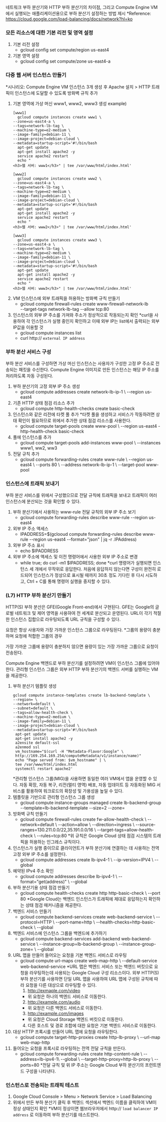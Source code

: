 
네트워크 부하 분산기와 HTTP 부하 분산기의 차이점, 그리고 Compute Engine VM에서 실행되는 애플리케이션용으로 부하 분산기 설정하는 방법 제시
*Reference: https://cloud.google.com/load-balancing/docs/network?hl=ko

### 모든 리소스에 대한 기본 리전 및 영역 설정

1. 기본 리전 설정
	- gcloud config set compute/region us-east4
2. 기본 영역 설정
	- gcloud config set compute/zone us-east4-a

### 다중 웹 서버 인스턴스 만들기

*시나리오: Compute Engine VM 인스턴스 3개 생성 후 Apache 설치 > HTTP 트래픽이 인스턴스에 도달할 수 있도록 방화벽 규칙 추가

1. 기본 영역에 가상 머신 www1, www2, www3 생성
	example)
	```
	[www1]
	  gcloud compute instances create www1 \
    --zone=us-east4-a \
    --tags=network-lb-tag \
    --machine-type=e2-medium \
    --image-family=debian-11 \
    --image-project=debian-cloud \
    --metadata=startup-script='#!/bin/bash
      apt-get update
      apt-get install apache2 -y
      service apache2 restart
      echo "
	<h3>웹 서버: www1</h3>" | tee /var/www/html/index.html'
	
	[www2]
	  gcloud compute instances create www2 \
    --zone=us-east4-a \
    --tags=network-lb-tag \
    --machine-type=e2-medium \
    --image-family=debian-11 \
    --image-project=debian-cloud \
    --metadata=startup-script='#!/bin/bash
      apt-get update
      apt-get install apache2 -y
      service apache2 restart
      echo "
	<h3>웹 서버: www2</h3>" | tee /var/www/html/index.html'
	
	[www3]
	  gcloud compute instances create www3 \
    --zone=us-east4-a \
    --tags=network-lb-tag \
    --machine-type=e2-medium \
    --image-family=debian-11 \
    --image-project=debian-cloud \
    --metadata=startup-script='#!/bin/bash
      apt-get update
      apt-get install apache2 -y
      service apache2 restart
      echo "
	<h3>웹 서버: www3</h3>" | tee /var/www/html/index.html'
	```
2. VM 인스턴스에 외부 트래픽을 허용하는 방화벽 규칙 만들기
	- gcloud compute firewall-rules create www-firewall-network-lb \
    --target-tags network-lb-tag --allow tcp:80
3. 인스턴스의 외부 IP 주소를 가져와 주소가 정상적으로 작동되는지 확인
	*curl을 사용하여 각 인스턴스가 실행 중인지 확인하고 이때 외부 IP는 list에서 출력되는 외부 IP값을 이용할 것
	- gcloud compute instances list
	- curl http:// `external IP address`

### 부하 분산 서비스 구성

부하 분산 서비스를 구성하면 가상 머신 인스턴스는 사용자가 구성한 고정 IP 주소로 전송되는 패킷을 수신한다.
Compute Engine 이미지로 만든 인스턴스는 해당 IP 주소를 처리하도록 자동 구성된다.

1. 부하 분산기의 고정 외부 IP 주소 생성
	- gcloud compute addresses create network-lb-ip-1 \ --region us-east4
2. 기존 HTTP 상태 점검 리소스 추가
	- gcloud compute http-health-checks create basic-check
3. 인스턴스와 같은 리전에 타켓 풀 추가
	*타켓 풀을 생성하고 서비스가 작동하려면 상태 확인이 필요하므로 위에서 추가한 상태 점검 리소스를 사용한다. 
	- gcloud compute target-pools create www-pool \ --region us-east4 -http-health-check basic-check
4. 풀에 인스턴스를 추가
	- gcloud compute target-pools add-instances www-pool \ --instances www1, ww2, ww3
5. 전달 규칙 추가
	- gcloud compute forwarding-rules create www-rule \ --region us-east4 \ --ports 80 \ --address network-lb-ip-1 \ --target-pool www-pool

### 인스턴스에 트래픽 보내기

부하 분산 서비스를 위에서 구성했으므로 전달 규칙에 트래픽을 보내고 트래픽이 여러 인스턴스에 분산되는 것을 확인할 수 있다.

1. 부하 분산기에서 사용하는 www-rule 전달 규칙의 외부 IP 주소 보기
	- gcloud compute forwarding-rules describe www-rule --region us-east4
2. 외부 IP 주소 액세스
	- IPADDRESS=$(gclooud compute forwarding-rules describe www-rule --region us-east4 --format="json" | jq -r .IPAddress)
3. 외부 IP 주소 표시
	- echo $IPADDRESS
4. 외부 IP 주소에 액세스 및 이전 명령어에서 사용한 외부 IP 주소로 변경
	- while true; do curl -m1 $IPADDRESS; done
	*curl 명령어가 실행되면 인스턴스 세 개에서 무작위로 응답한다. 처음에 응답하지 않는다면 구성이 완전히 로드되어 인스턴스가 정상으로 표시될 때까지 30초 정도 기다린 후 다시 시도하고, Ctrl + C를 통해 명령어 실행을 중지할 수 있다.

### (L7) HTTP 부하 분산기 만들기

HTTP(S) 부하 분산은 GFE(Google Front-end)에서 구현된다.
GFE는 Google의 글로벌 네트워크 및 제어 영역을 사용햐여 전 세계로 분산되고 운영된다.
URL이 각기 적절한 인스턴스 집합으로 라우팅되도록 URL 규칙을 구성할 수 있다.

요청은 항상 사용자와 가장 가까운 인스턴스 그룹으로 라우팅된다.
*그룹의 용량이 충분하며 요청에 적합한 그룹의 경우

가장 가까운 그룹에 용량이 충분하지 않으면 용량이 있는 가장 가까운 그룹으로 요청이 전송된다.

Compute Engine 백엔드로 부하 분산기를 설정하려면 VM이 인스턴스 그룹에 있어야 한다.
관리형 인스턴스 그룹은 외부 HTTP 부하 분산기의 백엔드 서버를 실행하는 VM을 제공한다.

1. 부하 분산기 템플릿 생성
	```
	gcloud compute instance-templates create lb-backend-template \
   --region= \
   --network=default \
   --subnet=default \
   --tags=allow-health-check \
   --machine-type=e2-medium \
   --image-family=debian-11 \
   --image-project=debian-cloud \
   --metadata=startup-script='#!/bin/bash
     apt-get update
     apt-get install apache2 -y
     a2ensite default-ssl
     a2enmod ssl
     vm_hostname="$(curl -H "Metadata-Flavor:Google" \
     http://169.254.169.254/computeMetadata/v1/instance/name)"
     echo "Page served from: $vm_hostname" | \
     tee /var/www/html/index.html
     systemctl restart apache2'
	```
	*관리형 인스턴스 그룹(MIG)을 사용하면 동일한 여러 VM에서 앱을 운영할 수 있다.
	자동 확장, 자동 복구, 리전(멀티 영역) 배포, 자동 업데이트 등 자동화된 MIG 서비스를 활용하여 워크로드의 확장성 및 가용성을 높일 수 있다.
2. 템플릿을 기반으로 관리형 인스턴스 그룹 생성
	- gcloud compute instance-groups managed create lb-backend-group \
   --template=lb-backend-template --size=2 --zone= 
3. 방화벽 규칙 만들기
	- gcloud compute firewall-rules create fw-allow-health-check \ --network=default \ --action=allow \ --direction=ingress \ --source-ranges=130.211.0.0/22,35.191.0.0/16 \ --target-tags=allow-health-check \ --rules=tcp:80
	*위 규칙은 Google Cloud 상태 점검 시스템의 트래픽을 허용하는 인그레스 규칙이다.
4. 인스턴스가 실행 중이므로 클라이언트가 부하 분산기에 연결하는 데 사용하는 전역 고정 외부 IP 주소를 설정한다.
	- gcloud compute addresses create lb-ipv4-1 \ --ip-version=IPV4 \ --global
5. 예약된 IPv4 주소 확인
	- gcloud compute addresses describe lb-ipv4-1 \ --format="get(address)" \ --global
6. 부하 분산기용 상태 점검 만들기
	- gcloud compute health-checks create http http-basic-check \ --port 80
	*Google Cloud는 백엔드 인스턴스가 트래픽에 제대로 응답하는지 확인하는 상태 점검 매커니즘을 제공한다.
7. 백엔드 서비스 만들기
	- gcloud compute backend-services create web-backend-service \ --protocol=HTTP \ --port-name=http \ --health-checks=http-basic-check \ --global
8. 백엔드 서비스에 인스턴스 그룹을 백엔드에 추가하기
	- gcloud compute backend-services add-backend web-backend-service \ --instance-group=lb-backend-group \ --instance-group-zone= \ --global
9. URL 맵을 만들어 들어오는 요청을 기본 백엔드 서비스로 라우팅
	- gcloud compute url-maps create web-map-http \ --default-service web-backend-service
	*URL 맵은 백엔드 서비스 또는 백엔드 버킷으로 요청을 라우팅하는데 사용되는 Google Cloud 구성 리소스이다. 외부 HTTP(S) 부하 분산기를 사용하면 단일 URL 맵을 사용하여 URL 맵에 구성된 규칙에 따라 요청을 다른 대상으로 라우팅할 수 있다.
		1) http://exmaple.com/video
		- 위 요청은 하나의 백엔드 서비스로 이동한다.
		2) http://example.com/audio
		- 위 요청은 다른 백엔드 서비스로 이동한다.
		3) http://example.com/images
		- 위 요청은 Cloud Storage 백엔드 버킷으로 이동한다.
		4) 다른 호스트 및 경로 조합에 대한 요청은 기본 백엔드 서비스로 이동한다.
10. 대상 HTTP 프록시를 만들어 URL 맵에 요청을 라우팅한다.
	- gcloud compute target-http-proxies create http-lb-proxy \ --url-map web-map-http
11. 들어오는 요청을 프록시로 라우팅하는 전역 전달 규칙을 만든다.
	- gcloud compute forwarding-rules create http-content-rule \ --address=lb-ipv4-1\ --global \ --target-http-proxy=http-lb-proxy \ --ports=80
	*전달 규칙 및 위 IP 주소는 Google Cloud 부하 분산기의 프런트엔드 구성을 나타낸다.

### 인스턴스로 전송되는 트래픽 테스트

1. Google Cloud Console > Menu > Network Service > Load Balancing
2. 위에서 만든 부하 분산기 클릭 후 백엔드 섹션에서 백엔드 이름을 클릭하여 VM이 정상 상태인지 확인
	*VM이 정상이면 웹브라우저에서 http:// `load balancer IP address` 로 이동하여 부하 분산기를 테스트한다.